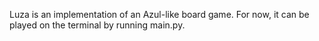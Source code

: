 Luza is an implementation of an Azul-like board game. For now, it can be played on the terminal by running main.py.
